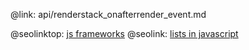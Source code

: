 @link: api/renderstack_onafterrender_event.md

@seolinktop: [js frameworks](https://webix.com)
@seolink: [lists in javascript](https://webix.com/widget/list/)